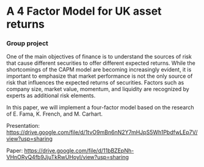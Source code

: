# A 4 Factor Model for UK asset returns
### Group project
One of the main objectives of finance is to understand the sources of risk that cause different securities to offer different expected returns. 
While the shortcomings of the CAPM model are becoming increasingly evident, it is important to emphasize that market performance is not the only source of risk that influences the expected returns of securities. Factors such as company size, market value, momentum, and liquidity are recognized by experts as additional risk elements. 

In this paper, we will implement a four-factor model based on the research of E. Fama, K. French, and M. Carhart.

Presentation: https://drive.google.com/file/d/1tvO9mBn6nN2Y7mHJpS5Wh1PbdfwLEp7V/view?usp=sharing

Paper: https://drive.google.com/file/d/11bBZEpNh-VHnORyQ4fb9JjuTkRwUHoyI/view?usp=sharing 
